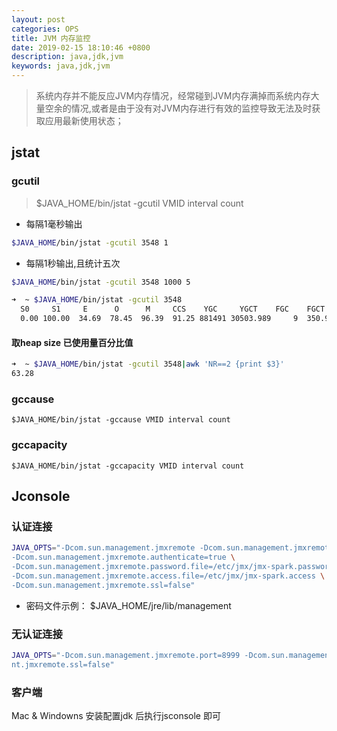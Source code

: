 ```yaml
---
layout: post
categories: OPS
title: JVM 内存监控
date: 2019-02-15 18:10:46 +0800
description: java,jdk,jvm
keywords: java,jdk,jvm
---
```


>系统内存并不能反应JVM内存情况，经常碰到JVM内存满掉而系统内存大量空余的情况,或者是由于没有对JVM内存进行有效的监控导致无法及时获取应用最新使用状态；

## jstat
### gcutil
>$JAVA_HOME/bin/jstat -gcutil VMID interval count

- 每隔1毫秒输出

``` bash
$JAVA_HOME/bin/jstat -gcutil 3548 1    
```

- 每隔1秒输出,且统计五次

``` bash
$JAVA_HOME/bin/jstat -gcutil 3548 1000 5
```

``` bash
➜  ~ $JAVA_HOME/bin/jstat -gcutil 3548
  S0     S1     E      O      M     CCS    YGC     YGCT    FGC    FGCT     GCT
  0.00 100.00  34.69  78.45  96.39  91.25 881491 30503.989     9  350.987 30854.976
```


#### 取heap size 已使用量百分比值
``` sh
➜  ~ $JAVA_HOME/bin/jstat -gcutil 3548|awk 'NR==2 {print $3}'
63.28
```

### gccause

```
$JAVA_HOME/bin/jstat -gccause VMID interval count
```
### gccapacity

```
$JAVA_HOME/bin/jstat -gccapacity VMID interval count
```

## Jconsole
### 认证连接

``` bash
JAVA_OPTS="-Dcom.sun.management.jmxremote -Dcom.sun.management.jmxremote.port=21812 \
-Dcom.sun.management.jmxremote.authenticate=true \
-Dcom.sun.management.jmxremote.password.file=/etc/jmx/jmx-spark.password \
-Dcom.sun.management.jmxremote.access.file=/etc/jmx/jmx-spark.access \
-Dcom.sun.management.jmxremote.ssl=false"

```

* 密码文件示例：
$JAVA_HOME/jre/lib/management


### 无认证连接

``` bash
JAVA_OPTS="-Dcom.sun.management.jmxremote.port=8999 -Dcom.sun.management.jmxremote.authenticate=false -Dcom.sun.manageme
nt.jmxremote.ssl=false"

```

### 客户端
Mac & Windowns 安装配置jdk 后执行jsconsole 即可

